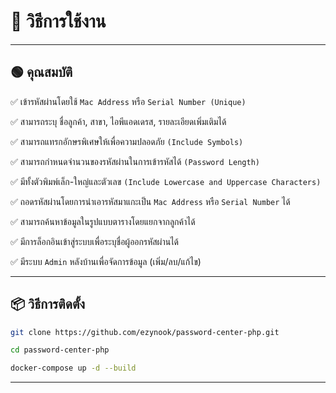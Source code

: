 # 🔐 วิธีการใช้งาน
---
## 🟢 คุณสมบัติ

✅ เข้ารหัสผ่านโดยใช้ ```Mac Address``` หรือ ```Serial Number (Unique)```

✅ สามารถระบุ ชื่อลูกค้า, สาขา, ไอพีแอดเดรส, รายละเอียดเพิ่มเติมได้

✅ สามารถแทรกอักษรพิเศษให้เพื่อความปลอดภัย ```(Include Symbols)```

✅ สามารถกำหนดจำนวนของรหัสผ่านในการเข้ารหัสได้ ```(Password Length)```

✅ มีทั้งตัวพิมพ์เล็ก-ใหญ่และตัวเลข ```(Include Lowercase and Uppercase Characters)```

✅ ถอดรหัสผ่านโดยการนำเอารหัสมาแกะเป็น ```Mac Address``` หรือ ```Serial Number``` ได้

✅ สามารถค้นหาข้อมูลในรูปแบบตารางโดยแยกจากลูกค้าได้

✅ มีการล็อกอินเข้าสู่ระบบเพื่อระบุชื่อผู้ออกรหัสผ่านได้

✅ มีระบบ ```Admin``` หลังบ้านเพื่อจัดการข้อมูล (เพิ่ม/ลบ/แก้ไข)

---
## 📦 วิธีการติดตั้ง
```sh
git clone https://github.com/ezynook/password-center-php.git
```
```sh
cd password-center-php
```
```sh
docker-compose up -d --build
```


---
